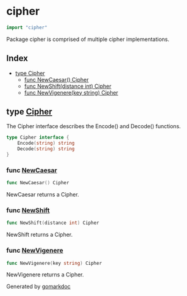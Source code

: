 <!-- Code generated by gomarkdoc. DO NOT EDIT -->

# cipher

```go
import "cipher"
```

Package cipher is comprised of multiple cipher implementations.

## Index

- [type Cipher](<#type-cipher>)
  - [func NewCaesar() Cipher](<#func-newcaesar>)
  - [func NewShift(distance int) Cipher](<#func-newshift>)
  - [func NewVigenere(key string) Cipher](<#func-newvigenere>)


## type [Cipher](<https://github.com/vpayno/exercism-workspace/blob/main/go/simple-cipher/cipher.go#L4-L7>)

The Cipher interface describes the Encode\(\) and Decode\(\) functions.

```go
type Cipher interface {
    Encode(string) string
    Decode(string) string
}
```

### func [NewCaesar](<https://github.com/vpayno/exercism-workspace/blob/main/go/simple-cipher/simple_cipher.go#L18>)

```go
func NewCaesar() Cipher
```

NewCaesar returns a Cipher.

### func [NewShift](<https://github.com/vpayno/exercism-workspace/blob/main/go/simple-cipher/simple_cipher.go#L27>)

```go
func NewShift(distance int) Cipher
```

NewShift returns a Cipher.

### func [NewVigenere](<https://github.com/vpayno/exercism-workspace/blob/main/go/simple-cipher/simple_cipher.go#L94>)

```go
func NewVigenere(key string) Cipher
```

NewVigenere returns a Cipher.



Generated by [gomarkdoc](<https://github.com/princjef/gomarkdoc>)
